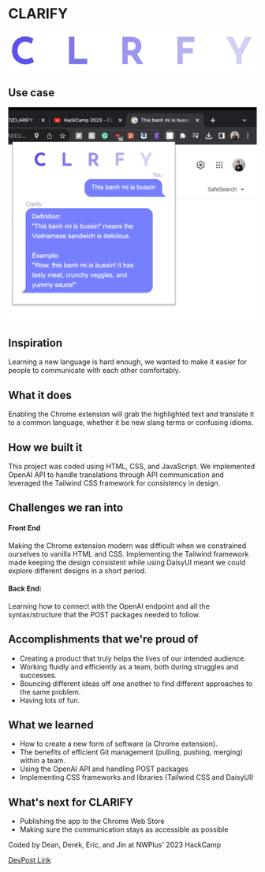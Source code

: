 # CLARIFY
![CLARIFY LOGO](./assets/img/logo.png)
## Use case
![Example use case of CLARIFY](./assets/img/example.png)
## Inspiration
Learning a new language is hard enough, we wanted to make it easier for people to communicate with each other comfortably.
## What it does
Enabling the Chrome extension will grab the highlighted text and translate it to a common language, whether it be new slang terms or confusing idioms.
## How we built it
This project was coded using HTML, CSS, and JavaScript.  We implemented OpenAI API to handle translations through API communication and leveraged the Tailwind CSS framework for consistency in design.
## Challenges we ran into
#### Front End
Making the Chrome extension modern was difficult when we constrained ourselves to vanilla HTML and CSS. Implementing the Tailwind framework made keeping the design consistent while using DaisyUI meant we could explore different designs in a short period.
#### Back End:
Learning how to connect with the OpenAI endpoint and all the syntax/structure that the POST packages needed to follow.
## Accomplishments that we're proud of
- Creating a product that truly helps the lives of our intended audience.
- Working fluidly and efficiently as a team, both during struggles and successes.
- Bouncing different ideas off one another to find different approaches to the same problem.
- Having lots of fun.

## What we learned
- How to create a new form of software (a Chrome extension).
- The benefits of efficient Git management (pulling, pushing, merging) within a team.
- Using the OpenAI API and handling POST packages
- Implementing CSS frameworks and libraries (Tailwind CSS and DaisyUI)
## What's next for CLARIFY
- Publishing the app to the Chrome Web Store
- Making sure the communication stays as accessible as possible

Coded by Dean, Derek, Eric, and Jin at NWPlus' 2023 HackCamp

[DevPost Link](https://devpost.com/software/clarify-umxfk3)
